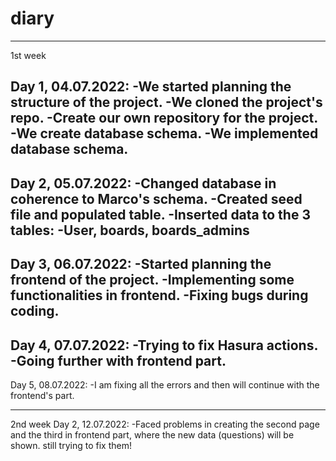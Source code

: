 # diary
--------------------------------------------------------------------------------------------------------------------------------------------------------------------
1st week

Day 1, 04.07.2022:
-We started planning the structure of the project.
-We cloned the project's repo.
-Create our own repository for the project.
-We create database schema.
-We implemented database schema.
--------------------------------------------------------------------------------------------------------------------------------------------------------------------

Day 2, 05.07.2022:
-Changed database in coherence to Marco's schema.
-Created seed file and populated table.
-Inserted data to the 3 tables:
-User, boards, boards_admins 
--------------------------------------------------------------------------------------------------------------------------------------------------------------------

Day 3, 06.07.2022:
-Started planning the frontend of the project.
-Implementing some functionalities in frontend.
-Fixing bugs during coding.
--------------------------------------------------------------------------------------------------------------------------------------------------------------------

Day 4, 07.07.2022:
-Trying to fix Hasura actions.
-Going further with frontend part.
--------------------------------------------------------------------------------------------------------------------------------------------------------------------

Day 5, 08.07.2022:
-I am fixing all the errors and then will continue with the frontend's part.

--------------------------------------------------------------------------------------------------------------------------------------------------------------------

2nd week
Day 2, 12.07.2022:
-Faced problems in creating the second page and the third in frontend part, where the new data (questions) will be shown.
still trying to fix them!
